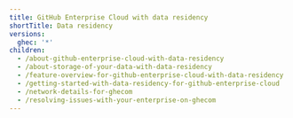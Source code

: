 ```yaml
---
title: GitHub Enterprise Cloud with data residency
shortTitle: Data residency
versions:
  ghec: '*'
children:
  - /about-github-enterprise-cloud-with-data-residency
  - /about-storage-of-your-data-with-data-residency
  - /feature-overview-for-github-enterprise-cloud-with-data-residency
  - /getting-started-with-data-residency-for-github-enterprise-cloud
  - /network-details-for-ghecom
  - /resolving-issues-with-your-enterprise-on-ghecom
---
```

